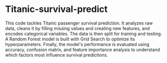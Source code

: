 # Titanic-survival-predict
This code tackles Titanic passenger survival prediction. It analyzes raw data, cleans it by filling missing values and creating new features, and encodes categorical variables. The data is then split for training and testing. A Random Forest model is built with Grid Search to optimize its hyperparameters. Finally, the model's performance is evaluated using accuracy, confusion matrix, and feature importance analysis to understand which factors most influence survival predictions.

